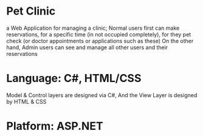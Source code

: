 ﻿# Pet Clinic
a Web Application for managing a clinic; Normal users first can make reservations,
for a specific time (in not occupied completely), for they pet check 
(or doctor appointments or applications such as these)
On the other hand, Admin users can see and manage all other users and their reservations
# Language: C#, HTML/CSS
Model & Control layers are designed via C#, And the View Layer is designed by HTML & CSS
# Platform: ASP.NET
